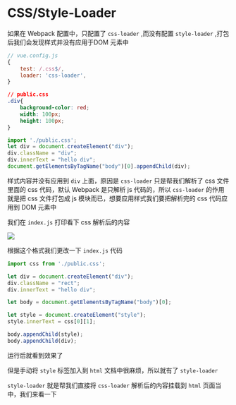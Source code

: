 # CSS/Style-Loader

如果在 Webpack 配置中，只配置了 `css-loader` ,而没有配置 `style-loader` ,打包后我们会发现样式并没有应用于DOM 元素中

```js
// vue.config.js
{
    test: /.css$/,
    loader: 'css-loader',
}
```

```css
// public.css
.div{
    background-color: red;
    width: 100px;
    height: 100px;
}
```

```js
import './public.css';
let div = document.createElement("div");
div.className = "div";
div.innerText = "hello div";
document.getElementsByTagName("body")[0].appendChild(div);
```

样式内容并没有应用到 `div` 上面，原因是 `css-loader` 只是帮我们解析了 css 文件里面的 css 代码，默认 Webpack 是只解析 js 代码的，所以 `css-loader` 的作用就是把 css 文件打包成 js 模块而已，想要应用样式我们要把解析完的 css 代码应用到 DOM 元素中

我们在 `index.js` 打印看下 css 解析后的内容

![](https://upload-images.jianshu.io/upload_images/10812004-1db169a3934ed1c8.png?imageMogr2/auto-orient/strip|imageView2/2/w/567/format/webp)

根据这个格式我们更改一下 `index.js` 代码

```js
import css from './public.css';

let div = document.createElement("div");
div.className = "rect";
div.innerText = "hello div";

let body = document.getElementsByTagName("body")[0];

let style = document.createElement("style");
style.innerText = css[0][1];

body.appendChild(style);
body.appendChild(div);
```

运行后就看到效果了

但是手动将 `style` 标签加入到 `html` 文档中很麻烦，所以就有了 `style-loader`

`style-loader` 就是帮我们直接将 `css-loader` 解析后的内容挂载到 `html` 页面当中，我们来看一下



